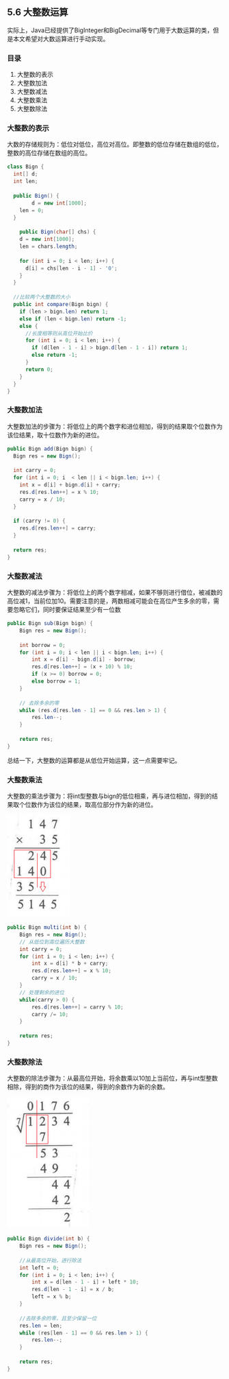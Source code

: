 ## 5.6 大整数运算

实际上，Java已经提供了BigInteger和BigDecimal等专门用于大数运算的类，但是本文希望对大数运算进行手动实现。

### 目录

1. 大整数的表示
2. 大整数加法
3. 大整数减法
4. 大整数乘法
5. 大整数除法



### 大整数的表示

大数的存储规则为：低位对低位，高位对高位。即整数的低位存储在数组的低位，整数的高位存储在数组的高位。

```java
class Bign {
  int[] d;
  int len;
  
  public Bign() {
		d = new int[1000];
    len = 0;
  }

	public Bign(char[] chs) {
    d = new int[1000];
    len = chars.length;
    
    for (int i = 0; i < len; i++) {
      d[i] = chs[len - i - 1] - '0';
    }
  }
  
  //比较两个大整数的大小
  public int compare(Bign bign) {
    if (len > bign.len) return 1;
    else if (len < bign.len) return -1;
    else {
      //长度相等则从高位开始比价
      for (int i = 0; i < len; i++) {
        if (d[len - 1 - i] > bign.d[len - 1 - i]) return 1;
        else return -1;
      }
      return 0;
    }
  }
}
```



### 大整数加法

大整数加法的步骤为：将低位上的两个数字和进位相加，得到的结果取个位数作为该位结果，取十位数作为新的进位。

```java
public Bign add(Bign bign) {
  Bign res = new Bign();
  
  int carry = 0;
  for (int i = 0; i  < len || i < bign.len; i++) {
    int x = d[i] + bign.d[i] + carry;
    res.d[res.len++] = x % 10;
    carry = x / 10;
  }
  
  if (carry != 0) {
    res.d[res.len++] = carry;
  }
  
  return res;
}
```



### 大整数减法

大整数的减法步骤为：将低位上的两个数字相减，如果不够则进行借位，被减数的高位减1，当前位加10。需要注意的是，两数相减可能会在高位产生多余的零，需要忽略它们，同时要保证结果至少有一位数

```java
public Bign sub(Bign bign) {
    Bign res = new Bign();
	
    int borrow = 0;
    for (int i = 0; i < len || i < bign.len; i++) {
		int x = d[i] - bign.d[i] - borrow;
        res.d[res.len++] = (x + 10) % 10;
        if (x >= 0) borrow = 0;
        else borrow = 1;
    }
    
    // 去除多余的零
    while (res.d[res.len - 1] == 0 && res.len > 1) {
        res.len--;
    }
    
    return res;
}
```



总结一下，大整数的运算都是从低位开始运算，这一点需要牢记。

### 大整数乘法

大整数的乘法步骤为：将int型整数与bign的低位相乘，再与进位相加，得到的结果取个位数作为该位的结果，取高位部分作为新的进位。

![image-20210727164704874](image-20210727164704874.png)

```java
public Bign multi(int b) {
    Bign res = new Bign();
    // 从低位到高位遍历大整数
    int carry = 0;
    for (int i = 0; i < len; i++) {
        int x = d[i] * b + carry;
        res.d[res.len++] = x % 10;
        carry = x / 10;
    }
	// 处理剩余的进位
    while(carry > 0) {
        res.d[res.len++] = carry % 10;
        carry /= 10;
    }
    
    return res;
}
```



### 大整数除法

大整数的除法步骤为：从最高位开始，将余数乘以10加上当前位，再与int型整数相除，得到的商作为该位的结果，得到的余数作为新的余数。

![image-20210727172225115](image-20210727172225115.png)

```java
public Bign divide(int b) {
    Bign res = new Bign();
    
    //从最高位开始，进行除法
    int left = 0;
    for (int i = 0; i < len; i++) {
        int x = d[len - 1 - i] + left * 10;
        res.d[len - 1 - i] = x / b;
        left = x % b;
    }
    
    //去除多余的零，且至少保留一位
    res.len = len;
    while (res[len - 1] == 0 && res.len > 1) {
        res.len--;
    }
    
    return res;
}
```
